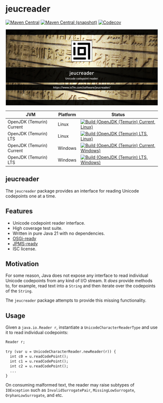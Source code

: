 jeucreader
===

[![Maven Central](https://img.shields.io/maven-central/v/com.io7m.jeucreader/com.io7m.jeucreader.svg?style=flat-square)](http://search.maven.org/#search%7Cga%7C1%7Cg%3A%22com.io7m.jeucreader%22)
[![Maven Central (snapshot)](https://img.shields.io/nexus/s/com.io7m.jeucreader/com.io7m.jeucreader?server=https%3A%2F%2Fs01.oss.sonatype.org&style=flat-square)](https://s01.oss.sonatype.org/content/repositories/snapshots/com/io7m/jeucreader/)
[![Codecov](https://img.shields.io/codecov/c/github/io7m-com/jeucreader.svg?style=flat-square)](https://codecov.io/gh/io7m-com/jeucreader)

![com.io7m.jeucreader](./src/site/resources/jeucreader.jpg?raw=true)

| JVM | Platform | Status |
|-----|----------|--------|
| OpenJDK (Temurin) Current | Linux | [![Build (OpenJDK (Temurin) Current, Linux)](https://img.shields.io/github/actions/workflow/status/io7m-com/jeucreader/main.linux.temurin.current.yml)](https://www.github.com/io7m-com/jeucreader/actions?query=workflow%3Amain.linux.temurin.current)|
| OpenJDK (Temurin) LTS | Linux | [![Build (OpenJDK (Temurin) LTS, Linux)](https://img.shields.io/github/actions/workflow/status/io7m-com/jeucreader/main.linux.temurin.lts.yml)](https://www.github.com/io7m-com/jeucreader/actions?query=workflow%3Amain.linux.temurin.lts)|
| OpenJDK (Temurin) Current | Windows | [![Build (OpenJDK (Temurin) Current, Windows)](https://img.shields.io/github/actions/workflow/status/io7m-com/jeucreader/main.windows.temurin.current.yml)](https://www.github.com/io7m-com/jeucreader/actions?query=workflow%3Amain.windows.temurin.current)|
| OpenJDK (Temurin) LTS | Windows | [![Build (OpenJDK (Temurin) LTS, Windows)](https://img.shields.io/github/actions/workflow/status/io7m-com/jeucreader/main.windows.temurin.lts.yml)](https://www.github.com/io7m-com/jeucreader/actions?query=workflow%3Amain.windows.temurin.lts)|

## jeucreader

The `jeucreader` package provides an interface for reading Unicode codepoints
one at a time.

## Features

* Unicode codepoint reader interface.
* High coverage test suite.
* Written in pure Java 21 with no dependencies.
* [OSGi-ready](https://www.osgi.org/)
* [JPMS-ready](https://en.wikipedia.org/wiki/Java_Platform_Module_System)
* ISC license.

## Motivation

For some reason, Java does not expose any interface to read individual Unicode
codepoints from any kind of I/O stream. It _does_ provide methods to, for
example, read text into a `String` and then iterate over the codepoints of
the `String`.

The `jeucreader` package attempts to provide this missing functionality.

## Usage

Given a `java.io.Reader r`, instantiate a `UnicodeCharacterReaderType` and
use it to read individual codepoints:

```
Reader r;

try (var u = UnicodeCharacterReader.newReader(r)) {
  int c0 = u.readCodePoint();
  int c1 = u.readCodePoint();
  int c2 = u.readCodePoint();
  ...
}
```

On consuming malformed text, the reader may raise subtypes of `IOException`
such as `InvalidSurrogatePair`, `MissingLowSurrogate`, `OrphanLowSurrogate`,
and etc.

